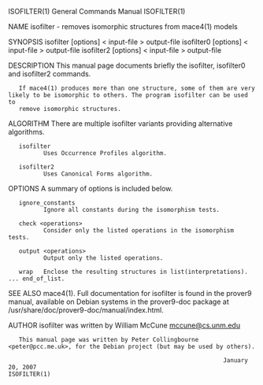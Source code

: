 ISOFILTER(1)                                                  General Commands Manual                                                 ISOFILTER(1)

NAME
       isofilter - removes isomorphic structures from mace4(1) models

SYNOPSIS
       isofilter [options] < input-file > output-file
       isofilter0 [options] < input-file > output-file
       isofilter2 [options] < input-file > output-file

DESCRIPTION
       This manual page documents briefly the isofilter, isofilter0 and isofilter2 commands.

       If mace4(1) produces more than one structure, some of them are very likely to be isomorphic to others. The program isofilter can be used to
       remove isomorphic structures.

ALGORITHM
       There are multiple isofilter variants providing alternative algorithms.

       isofilter
              Uses Occurrence Profiles algorithm.

       isofilter2
              Uses Canonical Forms algorithm.

OPTIONS
       A summary of options is included below.

       ignore_constants
              Ignore all constants during the isomorphism tests.

       check <operations>
              Consider only the listed operations in the isomorphism tests.

       output <operations>
              Output only the listed operations.

       wrap   Enclose the resulting structures in list(interpretations). ... end_of_list.

SEE ALSO
       mace4(1).
       Full documentation  for  isofilter  is  found  in  the  prover9  manual,  available  on  Debian  systems  in  the  prover9-doc  package  at
       /usr/share/doc/prover9-doc/manual/index.html.

AUTHOR
       isofilter was written by William McCune <mccune@cs.unm.edu>

       This manual page was written by Peter Collingbourne <peter@pcc.me.uk>, for the Debian project (but may be used by others).

                                                                 January 20, 2007                                                     ISOFILTER(1)
